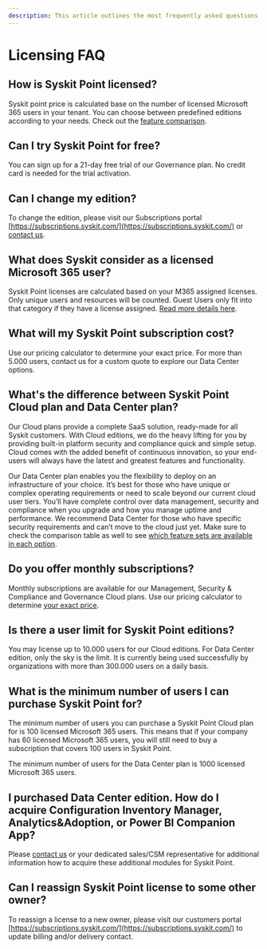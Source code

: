 ```yaml
---
description: This article outlines the most frequently asked questions about Syskit Point licensing.
---
```


# Licensing FAQ

## How is Syskit Point licensed?

Syskit point price is calculated base on the number of licensed Microsoft 365 users in your tenant. You can choose between predefined editions according to your needs. Check out the [feature comparison](https://www.syskit.com/products/point/pricing/).

## Can I try Syskit Point for free?

You can sign up for a 21-day free trial of our Governance plan. No credit card is needed for the trial activation.

## Can I change my edition?

To change the edition, please visit our Subscriptions portal [https://subscriptions.syskit.com/](https://subscriptions.syskit.com/) or [contact us](https://www.syskit.com/company/contact-us).

## What does Syskit consider as a licensed Microsoft 365 user?

Syskit Point licenses are calculated based on your M365 assigned licenses. Only unique users and resources will be counted. Guest Users only fit into that category if they have a license assigned. [Read more details here](../licensing-activation/licensed-users-count.md).

## What will my Syskit Point subscription cost?

Use our pricing calculator to determine your exact price. For more than 5.000 users, contact us for a custom quote to explore our Data Center options.

## What's the difference between Syskit Point Cloud plan and Data Center plan?

Our Cloud plans provide a complete SaaS solution, ready-made for all Syskit customers. With Cloud editions, we do the heavy lifting for you by providing built-in platform security and compliance quick and simple setup. Cloud comes with the added benefit of continuous innovation, so your end-users will always have the latest and greatest features and functionality.

Our Data Center plan enables you the flexibility to deploy on an infrastructure of your choice. It’s best for those who have unique or complex operating requirements or need to scale beyond our current cloud user tiers. You’ll have complete control over data management, security and compliance when you upgrade and how you manage uptime and performance. We recommend Data Center for those who have specific security requirements and can’t move to the cloud just yet. Make sure to check the comparison table as well to see [which feature sets are available in each option](https://www.syskit.com/products/point/pricing/).

## Do you offer monthly subscriptions?

Monthly subscriptions are available for our Management, Security & Compliance and Governance Cloud plans. Use our pricing calculator to determine [your exact price](https://www.syskit.com/products/point/pricing/).

## Is there a user limit for Syskit Point editions?

You may license up to 10.000 users for our Cloud editions. For Data Center edition, only the sky is the limit. It is currently being used successfully by organizations with more than 300.000 users on a daily basis.

## What is the minimum number of users I can purchase Syskit Point for?

The minimum number of users you can purchase a Syskit Point Cloud plan for is 100 licensed Microsoft 365 users. This means that if your company has 60 licensed Microsoft 365 users, you will still need to buy a subscription that covers 100 users in Syskit Point.

The minimum number of users for the Data Center plan is 1000 licensed Microsoft 365 users.

## I purchased Data Center edition. How do I acquire Configuration Inventory Manager, Analytics&Adoption, or Power BI Companion App?

Please [contact us](https://www.syskit.com/company/contact-us) or your dedicated sales/CSM representative for additional information how to acquire these additional modules for Syskit Point.

## Can I reassign Syskit Point license to some other owner?

To reassign a license to a new owner, please visit our customers portal [https://subscriptions.syskit.com/](https://subscriptions.syskit.com/) to update billing and/or delivery contact.